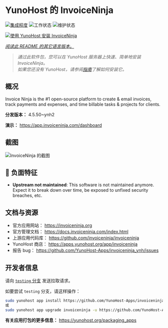 <!--
注意：此 README 由 <https://github.com/YunoHost/apps/tree/master/tools/readme_generator> 自动生成
请勿手动编辑。
-->

# YunoHost 的 InvoiceNinja

[![集成程度](https://dash.yunohost.org/integration/invoiceninja.svg)](https://dash.yunohost.org/appci/app/invoiceninja) ![工作状态](https://ci-apps.yunohost.org/ci/badges/invoiceninja.status.svg) ![维护状态](https://ci-apps.yunohost.org/ci/badges/invoiceninja.maintain.svg)

[![使用 YunoHost 安装 InvoiceNinja](https://install-app.yunohost.org/install-with-yunohost.svg)](https://install-app.yunohost.org/?app=invoiceninja)

*[阅读此 README 的其它语言版本。](./ALL_README.md)*

> *通过此软件包，您可以在 YunoHost 服务器上快速、简单地安装 InvoiceNinja。*  
> *如果您还没有 YunoHost，请参阅[指南](https://yunohost.org/install)了解如何安装它。*

## 概况

Invoice Ninja is the #1 open-source platform to create & email invoices, track payments and expenses, and time billable tasks & projects for clients.


**分发版本：** 4.5.50~ynh2

**演示：** <https://app.invoiceninja.com/dashboard>

## 截图

![InvoiceNinja 的截图](./doc/screenshots/screenshot.png)

## :red_circle: 负面特征

- **Upstream not maintained**: This software is not maintained anymore. Expect it to break down over time, be exposed to unfixed security breaches, etc.

## 文档与资源

- 官方应用网站： <https://invoiceninja.org>
- 官方管理文档： <https://docs.invoiceninja.com/index.html>
- 上游应用代码库： <https://github.com/invoiceninja/invoiceninja>
- YunoHost 商店： <https://apps.yunohost.org/app/invoiceninja>
- 报告 bug： <https://github.com/YunoHost-Apps/invoiceninja_ynh/issues>

## 开发者信息

请向 [`testing` 分支](https://github.com/YunoHost-Apps/invoiceninja_ynh/tree/testing) 发送拉取请求。

如要尝试 `testing` 分支，请这样操作：

```bash
sudo yunohost app install https://github.com/YunoHost-Apps/invoiceninja_ynh/tree/testing --debug
或
sudo yunohost app upgrade invoiceninja -u https://github.com/YunoHost-Apps/invoiceninja_ynh/tree/testing --debug
```

**有关应用打包的更多信息：** <https://yunohost.org/packaging_apps>
